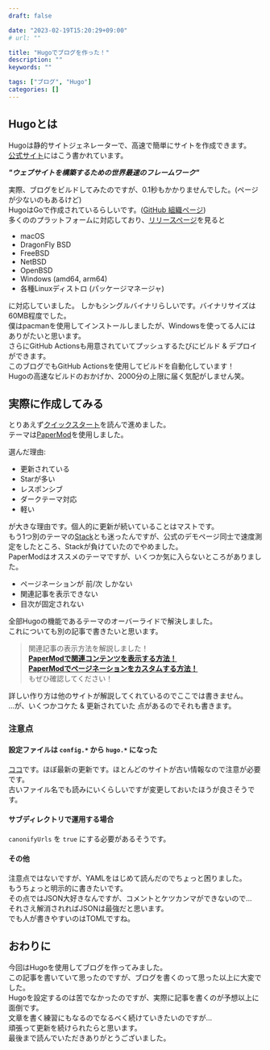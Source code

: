 ```yaml
---
draft: false

date: "2023-02-19T15:20:29+09:00"
# url: ""

title: "Hugoでブログを作った！"
description: ""
keywords: ""

tags: ["ブログ", "Hugo"]
categories: []
---
```


## Hugoとは

Hugoは静的サイトジェネレーターで、高速で簡単にサイトを作成できます。  
[公式サイト](https://gohugo.io/)にはこう書かれています。

***"ウェブサイトを構築するための世界最速のフレームワーク"***

実際、ブログをビルドしてみたのですが、0.1秒もかかりませんでした。(ページが少ないのもあるけど)  
HugoはGoで作成されているらしいです。([GitHub 組織ページ](https://github.com/gohugoio))  
多くののプラットフォームに対応しており、[リリースページ](https://github.com/gohugoio/hugo/releases)を見ると

* macOS
* DragonFly BSD
* FreeBSD
* NetBSD
* OpenBSD
* Windows (amd64, arm64)
* 各種Linuxディストロ (パッケージマネージャ)

に対応していました。
しかもシングルバイナリらしいです。バイナリサイズは60MB程度でした。  
僕はpacmanを使用してインストールしましたが、Windowsを使ってる人にはありがたいと思います。  
さらにGitHub Actionsも用意されていてプッシュするたびにビルド & デプロイができます。  
このブログでもGitHub Actionsを使用してビルドを自動化しています！  
Hugoの高速なビルドのおかげか、2000分の上限に届く気配がしません笑。  

## 実際に作成してみる

とりあえず[クイックスタート](https://gohugo.io/getting-started/quick-start/)を読んで進めました。  
テーマは[PaperMod](https://github.com/adityatelange/hugo-PaperMod)を使用しました。  

選んだ理由:

* 更新されている
* Starが多い
* レスポンシブ
* ダークテーマ対応
* 軽い

が大きな理由です。個人的に更新が続いていることはマストです。  
もう1つ別のテーマの[Stack](https://github.com/CaiJimmy/hugo-theme-stack)とも迷ったんですが、公式のデモページ同士で速度測定をしたところ、Stackが負けていたのでやめました。  
PaperModはオススメのテーマですが、いくつか気に入らないところがありました。

* ページネーションが 前/次 しかない
* 関連記事を表示できない
* 目次が固定されない

全部Hugoの機能であるテーマのオーバーライドで解決しました。  
これについても別の記事で書きたいと思います。  

> 関連記事の表示方法を解説しました！  
> **[PaperModで関連コンテンツを表示する方法！](/posts/papermod-related/)**  
> **[PaperModでページネーションをカスタムする方法！](/posts/papermod-custom-pagination/)**  
> もぜひ確認してください！

詳しい作り方は他のサイトが解説してくれているのでここでは書きません。  
...が、いくつかコケた & 更新されていた 点があるのでそれも書きます。  

### 注意点

#### 設定ファイルは `config.*` から `hugo.*` になった

[ココ](https://gohugo.io/getting-started/configuration/#hugotoml-vs-configtoml)です。ほぼ最新の更新です。ほとんどのサイトが古い情報なので注意が必要です。  
古いファイル名でも読みにいくらしいですが変更しておいたほうが良さそうです。  

#### サブディレクトリで運用する場合

`canonifyUrls` を `true` にする必要があるそうです。  

#### その他

注意点ではないですが、YAMLをはじめて読んだのでちょっと困りました。  
もうちょっと明示的に書きたいです。  
その点ではJSON大好きなんですが、コメントとケツカンマができないので...  
それさえ解消されればJSONは最強だと思います。  
でも人が書きやすいのはTOMLですね。  

## おわりに

今回はHugoを使用してブログを作ってみました。  
この記事を書いていて思ったのですが、ブログを書くのって思った以上に大変でした。  
Hugoを設定するのは苦でなかったのですが、実際に記事を書くのが予想以上に面倒です。  
文章を書く練習にもなるのでなるべく続けていきたいのですが...  
頑張って更新を続けられたらと思います。  
最後まで読んでいただきありがとうございました。  
